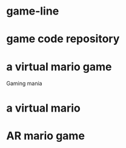 # game-line
# game code repository

# a virtual mario game 
Gaming mania

# a virtual mario 
# AR mario game

